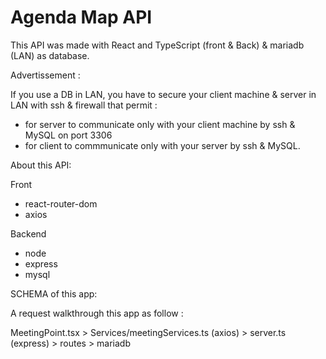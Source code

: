# Agenda Map API

This API was made with React and TypeScript (front & Back) & mariadb (LAN) as database.

Advertissement :

If you use a DB in LAN, you have to secure your client machine & server in LAN with ssh & firewall
that permit :

- for server to communicate only with your client machine by ssh & MySQL on port 3306 
- for client to commmunicate only with your server by ssh & MySQL.

About this API:

Front

- react-router-dom
- axios

Backend

- node
- express
- mysql

SCHEMA of this app:

A request walkthrough this app as follow :

MeetingPoint.tsx > Services/meetingServices.ts (axios) > server.ts (express) > routes > mariadb

